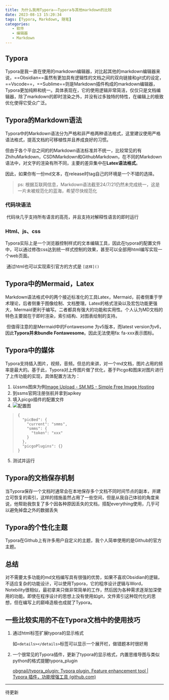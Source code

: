 ```yaml
---
title: 为什么我用Typora——Typora与其他markdown的比较
date: 2023-08-13 15:20:34
tags: [Typora, Markdown, 随笔]
categories:
   - 软件
   - 编辑器
   - Markdown
---
```

## Typora

​	Typora是我一直在使用的markdown编辑器，对比起其他的markdown编辑器来说，==Obsidian==虽然有更加具有逻辑性的文档之间的双向链接和git式的设定，==Vscode==，==Sublime==则是Markdown插件构成的markdown编辑器，Typora更加纯粹和统一。具体表现在，它的使用逻辑非常简洁，仅仅只是文档编辑器，除了markdown的即时渲染之外，并没有过多独特的特性，在编辑上的极致优化使得它受众广泛。

<!--more-->

## Typora的Markdown语法

​	Typora中的Markdown语法分为严格和非严格两种语法格式，这里建议使用严格语法格式，提高文档的可移植性并且养成良好的习惯。

​	但由于各个平台之间的的Markdown语法标准并不统一，比较常见的有ZhihuMarkdown，CSDNMarkdown和GithubMarkdown，在不同的Markdown语法中，对文字的渲染有所不同，主要的差异集中在**Latex语法格式**。

​	因此，如果你有一份md文本，在release时tag自己的环境是一个不错的选择。

> ps: 根据互联网信息，Markdown语法截至24/7/21仍然未完成统一，这是一片未被规范化的蓝海，希望尽快规范化

<!--more-->

### 代码块语法

​	代码块几乎支持所有语言的高亮，并且支持对解释性语言的即时运行

### Html、js、css

​	Typora实际上是一个浏览器控制样式的文本编辑工具，因此在typora的配置文件中，可以通过修改css达到统一样式控制的效果，甚至可以全部用html编写实现一个web页面。

​	通过html也可以实现索引官方的方式是 `[这样]()`

## Typora中的Mermaid，Latex

​	Markdown语法格式中的两个接近标准化的工具Latex，Mermaid，前者侧重于学术理论，后者侧重于图像绘制、文档整理。Latex的格式渲染以及宏包功能更强大，Mermaid更利于编写。二者都具有强大的功能和实用性。个人认为MD文档的特色主要就在于即时渲染，索引结构、对图表绘制的支持。

​	但值得注意的是Mermaid中的Fontawesome 为v5版本，而latest version为v6，因此**Typora并未bundle Fontawesome**。因此无法使用fa: fa-xxx表示图标。

## Typora中的媒体

​	Typora支持插入图片，视频，音频。但总的来讲，对一个md文档，图片占用的频率是最大的。基于此，Typora对上传图片做了优化，基于Picgo和图床对图片进行了上传功能的实现，具体配置方法为：

1. 以ssms图床为例[Image Upload - SM.MS - Simple Free Image Hosting](https://sm.ms/)
2. 到ssms官网注册张航并拿到apikey
3. 填入picgo插件的配置文件
4. ![配置图](https://s2.loli.net/2024/07/21/JY243QnhxmFZLtR.png)

> ```
> {
>   "picBed": {
>     "current": "smms",
>     "smms": {
>       "token": "xxx"
>     }
>   },
>   "picgoPlugins": {}
> }
> ```

5. 测试并运行

## Typora的文档保存机制

​	当Typora保存一个文档时通常会在本地保存多个文档不同时间节点的副本，并建立可恢复的索引，这样的措施虽然占用了一些空间，但是从我自己体验的角度来说，他帮助我恢复了多个因各种原因丢失的文档，搭配everything使用，几乎可以避免掉盘之外的数据丢失

## Typora的个性化主题

​	Typora在Github上有许多用户自定义的主题，我个人简单使用的是Github的官方主题。

## 总结

​	对不需要太多功能的md文档编写具有很强的优势，如果不喜欢Obsidian的逻辑，不适应复杂的功能设计，可以使用Typora，它的程序设计逻辑与Word，Notebility很相似，最初拿来只做非常简单的工作，然后因为各种需求逐渐加深使用的功能。即使在程序设计的思想上没有使用如git，文件索引这种现代化的思想，但在编写上的巅峰造极也成就了Typora。

## 一些比较实用的不在Typora文档中的使用技巧

1. 通过html标签扩展typora的显示格式

   如`<details></details>`标签可以显示一个展开栏，做错题本时很好用

2. 一个很常见的Typora插件，更新了typora的显示格式，内置思维导图与类似python的格式提醒typora_plugin

   [obgnail/typora_plugin: Typora plugin. Feature enhancement tool | Typora 插件，功能增强工具 (github.com)](https://github.com/obgnail/typora_plugin)

---

待更新